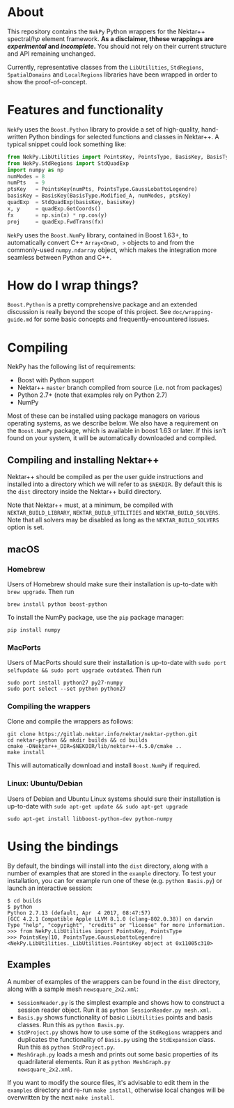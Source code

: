 # About

This repository contains the `NekPy` Python wrappers for the Nektar++
spectral/_hp_ element framework. **As a disclaimer, thhese wrappings are
_experimental_ and _incomplete_.** You should not rely on their current
structure and API remaining unchanged.

Currently, representative classes from the `LibUtilities`, `StdRegions`,
`SpatialDomains` and `LocalRegions` libraries have been wrapped in order to show
the proof-of-concept.

# Features and functionality

`NekPy` uses the `Boost.Python` library to provide a set of high-quality,
hand-written Python bindings for selected functions and classes in Nektar++. A
typical snippet could look something like:

```python
from NekPy.LibUtilities import PointsKey, PointsType, BasisKey, BasisType
from NekPy.StdRegions import StdQuadExp
import numpy as np
numModes = 8
numPts   = 9
ptsKey   = PointsKey(numPts, PointsType.GaussLobattoLegendre)
basisKey = BasisKey(BasisType.Modified_A, numModes, ptsKey)
quadExp  = StdQuadExp(basisKey, basisKey)
x, y     = quadExp.GetCoords()
fx       = np.sin(x) * np.cos(y)
proj     = quadExp.FwdTrans(fx)
```

`NekPy` uses the `Boost.NumPy` library, contained in Boost 1.63+, to
automatically convert C++ `Array<OneD, >` objects to and from the commonly-used
`numpy.ndarray` object, which makes the integration more seamless between Python
and C++.

# How do I wrap things?

`Boost.Python` is a pretty comprehensive package and an extended discussion is
really beyond the scope of this project. See `doc/wrapping-guide.md` for some
basic concepts and frequently-encountered issues.

# Compiling

NekPy has the following list of requirements:

- Boost with Python support
- Nektar++ `master` branch compiled from source (i.e. not from packages)
- Python 2.7+ (note that examples rely on Python 2.7)
- NumPy

Most of these can be installed using package managers on various operating
systems, as we describe below. We also have a requirement on the `Boost.NumPy`
package, which is available in boost 1.63 or later. If this isn't found on your
system, it will be automatically downloaded and compiled.

## Compiling and installing Nektar++

Nektar++ should be compiled as per the user guide instructions and installed
into a directory which we will refer to as `$NEKDIR`. By default this is the
`dist` directory inside the Nektar++ build directory.

Note that Nektar++ must, at a minimum, be compiled with `NEKTAR_BUILD_LIBRARY`,
`NEKTAR_BUILD_UTILITIES` and `NEKTAR_BUILD_SOLVERS`. Note that all solvers may
be disabled as long as the `NEKTAR_BUILD_SOLVERS` option is set.

## macOS

### Homebrew 
Users of Homebrew should make sure their installation is up-to-date with `brew
upgrade`. Then run

```
brew install python boost-python
```

To install the NumPy package, use the `pip` package manager:

```
pip install numpy
```

### MacPorts

Users of MacPorts should sure their installation is up-to-date with `sudo port
selfupdate && sudo port upgrade outdated`. Then run

```
sudo port install python27 py27-numpy
sudo port select --set python python27
```

### Compiling the wrappers

Clone and compile the wrappers as follows:

```
git clone https://gitlab.nektar.info/nektar/nektar-python.git
cd nektar-python && mkdir builds && cd builds
cmake -DNektar++_DIR=$NEKDIR/lib/nektar++-4.5.0/cmake ..
make install
```

This will automatically download and install `Boost.NumPy` if required.

### Linux: Ubuntu/Debian

Users of Debian and Ubuntu Linux systems should sure their installation is
up-to-date with `sudo apt-get update && sudo apt-get upgrade`

```
sudo apt-get install libboost-python-dev python-numpy
```

# Using the bindings

By default, the bindings will install into the `dist` directory, along with a
number of examples that are stored in the `example` directory. To test your
installation, you can for example run one of these (e.g. `python Basis.py`) or
launch an interactive session:

```
$ cd builds
$ python
Python 2.7.13 (default, Apr  4 2017, 08:47:57) 
[GCC 4.2.1 Compatible Apple LLVM 8.1.0 (clang-802.0.38)] on darwin
Type "help", "copyright", "credits" or "license" for more information.
>>> from NekPy.LibUtilities import PointsKey, PointsType
>>> PointsKey(10, PointsType.GaussLobattoLegendre)
<NekPy.LibUtilities._LibUtilities.PointsKey object at 0x11005c310>
```

## Examples

A number of examples of the wrappers can be found in the `dist` directory, along
with a sample mesh `newsquare_2x2.xml`:

- `SessionReader.py` is the simplest example and shows how to construct a
  session reader object. Run it as `python SessionReader.py mesh.xml`.
- `Basis.py` shows functionality of basic `LibUtilities` points and basis
  classes. Run this as `python Basis.py`.
- `StdProject.py` shows how to use some of the `StdRegions` wrappers and
  duplicates the functionality of `Basis.py` using the `StdExpansion` class. Run
  this as `python StdProject.py`.
- `MeshGraph.py` loads a mesh and prints out some basic properties of its
  quadrilateral elements. Run it as `python MeshGraph.py newsquare_2x2.xml`.

If you want to modify the source files, it's advisable to edit them in the
`examples` directory and re-run `make install`, otherwise local changes will be
overwritten by the next `make install`.
